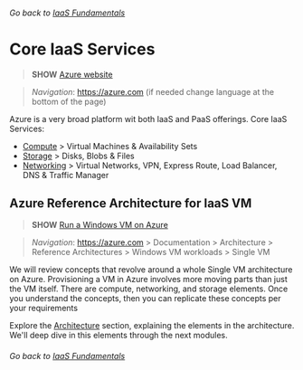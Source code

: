 ###### Go back to [IaaS Fundamentals](0-iaasfundamentals.md#delivery-guide)

# Core IaaS Services

> **SHOW** [Azure website](https://azure.microsoft.com/en-us/)

> *Navigation*: https://azure.com (if needed change language at the bottom of the page)

Azure is a very broad platform wit both IaaS and PaaS offerings.
Core IaaS Services:
* [Compute](https://docs.microsoft.com/en-us/azure/#pivot=products&panel=Compute) > Virtual Machines & Availability Sets
* [Storage](https://docs.microsoft.com/en-us/azure/#pivot=products&panel=storage) > Disks, Blobs & Files
* [Networking](https://docs.microsoft.com/en-us/azure/#pivot=products&panel=network) > Virtual Networks, VPN, Express Route, Load Balancer, DNS & Traffic Manager


## Azure Reference Architecture for IaaS VM

> **SHOW** [Run a Windows VM on Azure](https://docs.microsoft.com/en-us/azure/architecture/reference-architectures/virtual-machines-windows/single-vm) 

> *Navigation*: https://azure.com > Documentation > Architecture > Reference Architectures > Windows VM workloads > Single VM

We will review concepts that revolve around a whole Single VM architecture on Azure.
Provisioning a VM in Azure involves more moving parts than just the VM itself. There are compute, networking, and storage elements.
Once you understand the concepts, then you can replicate these concepts per your requirements

Explore the [Architecture](https://docs.microsoft.com/en-us/azure/architecture/reference-architectures/virtual-machines-windows/single-vm#architecture) section, explaining the elements in the architecture. We'll deep dive in this elements through the next modules.











###### Go back to [IaaS Fundamentals](0-iaasfundamentals.md#delivery-guide)